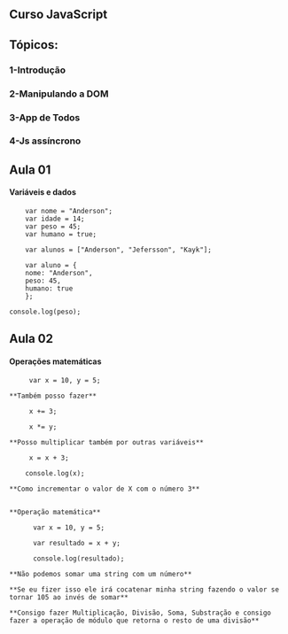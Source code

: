 ## Curso JavaScript

## Tópicos: 
### 1-Introdução
### 2-Manipulando a DOM
### 3-App de Todos
### 4-Js assíncrono

## Aula 01
#### Variáveis e dados 
```
    var nome = "Anderson";
    var idade = 14;
    var peso = 45;
    var humano = true;

    var alunos = ["Anderson", "Jefersson", "Kayk"];

    var aluno = {
    nome: "Anderson",
    peso: 45,
    humano: true
    };
```
    console.log(peso);

## Aula 02
#### Operações matemáticas
```
     var x = 10, y = 5;
```

    **Também posso fazer**
```
     x += 3; 

     x *= y;
```
    **Posso multiplicar também por outras variáveis**
```
     x = x + 3; 

    console.log(x);
```
    **Como incrementar o valor de X com o número 3**


    **Operação matemática**
```
      var x = 10, y = 5;

      var resultado = x + y;

      console.log(resultado);
```
    **Não podemos somar uma string com um número**

    **Se eu fizer isso ele irá cocatenar minha string fazendo o valor se tornar 105 ao invés de somar**

    **Consigo fazer Multiplicação, Divisão, Soma, Substração e consigo fazer a operação de módulo que retorna o resto de uma divisão**
